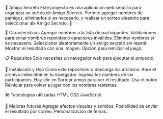 🎁 Amigo Secreto
Este proyecto es una aplicación web sencilla para organizar un sorteo de Amigo Secreto. Permite agregar nombres de pamigos, eliminarlos si es necesario, y realizar un sorteo aleatorio para seleccionar alx Amigo Secreto. 🎉

🚀 Características
Agregar nombres a la lista de participantes.
Validaciones para evitar nombres repetidos o caracteres inválidos.
Eliminar nombres si es necesario.
Seleccionar aleatoriamente un amigo secreto sin repetir.
Mostrar el resultado con una imagen.
Opción para reiniciar el juego.

📋 Requisitos
Solo necesitas un navegador web para ejecutar el proyecto.

🔧 Instalación y Uso
Clona este repositorio o descarga los archivos.
Abre el archivo index.html en tu navegador.
Ingresa los nombres de los participantes.
Haz clic en Sortear amigo para ver el resultado.
Usa el botón Reiniciar para volver a jugar con los nombres restantes.

🛠️ Tecnologías utilizadas
HTML
CSS
JavaScript

📌 Mejoras futuras
Agregar efectos visuales y sonidos.
Posibilidad de enviar el resultado por correo.
Personalización de temas.
